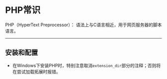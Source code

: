 # PHP常识

PHP（HyperText Preprocessor）：
语法上与C语言相近，用于网页服务器的脚本语言。

---

## 安装和配置

- 在Windows下安装PHP时，特别注意取消`extension_dir`部分的注释；否则将在尝试加载拓展时报错。
